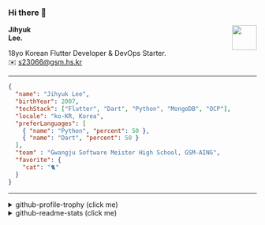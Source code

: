 ### Hi there 👋
<img src="https://github.githubassets.com/images/mona-loading-default.gif" width="50px" align="right">
</a>

**Jihyuk\
Lee.**

18yo Korean Flutter Developer & DevOps Starter.\
✉️ <s23066@gsm.hs.kr>

---

```json
{
  "name": "Jihyuk Lee",
  "birthYear": 2007,
  "techStack": ["Flutter", "Dart", "Python", "MongoDB", "OCP"],
  "locale": "ko-KR, Korea",
  "preferLanguages": [
    { "name": "Python", "percent": 50 },
    { "name": "Dart", "percent": 50 }
  ],
  "team" : "Gwangju Software Meister High School, GSM-AING",
  "favorite": {
    "cat": "🐈"
  }
}
```
---
<details>
  <summary>github-profile-trophy (click me)</summary>
  
![](https://github-profile-trophy.vercel.app/?username=withJihyuk&row=1&column=8&theme=nord)
  
</details>
<details>
  <summary>github-readme-stats (click me)</summary>
  
<!--START_SECTION:waka-->
![Code Time](http://img.shields.io/badge/Code%20Time-498%20hrs%2026%20mins-blue)

![Lines of code](https://img.shields.io/badge/%EC%A0%80%EB%8A%94%20%EC%97%AC%ED%83%9C%EA%B9%8C%EC%A7%80%20-395.0%20thousand%20%EC%A4%84%EC%9D%98%20%EC%BD%94%EB%93%9C%EB%A5%BC%20%EC%9E%91%EC%84%B1%ED%96%88%EC%96%B4%EC%9A%94.-blue)

**저는 저녁형 인간이에요. 🦉** 

```text
🌞 아침                     143 commits         ███░░░░░░░░░░░░░░░░░░░░░░   12.94 % 
🌆 낮　                     350 commits         ████████░░░░░░░░░░░░░░░░░   31.67 % 
🌃 저녁                     447 commits         ██████████░░░░░░░░░░░░░░░   40.45 % 
🌙 밤　                     165 commits         ████░░░░░░░░░░░░░░░░░░░░░   14.93 % 
```


📊 **저는 이번주를 이렇게 시간을 보냈어요.** 

```text
🕑︎ Timezone: Asia/Seoul

💬 프로그래밍 언어들: 
Dart                     4 hrs 47 mins       ██████████████░░░░░░░░░░░   55.38 % 
XML                      2 hrs 10 mins       ██████░░░░░░░░░░░░░░░░░░░   25.15 % 
Kotlin                   52 mins             ███░░░░░░░░░░░░░░░░░░░░░░   10.03 % 
YAML                     29 mins             █░░░░░░░░░░░░░░░░░░░░░░░░   05.76 % 
Markdown                 11 mins             █░░░░░░░░░░░░░░░░░░░░░░░░   02.25 % 

🔥 에디터들: 
Android Studio           8 hrs 38 mins       █████████████████████████   100.00 % 

💻 운영 체제들: 
Mac                      8 hrs 38 mins       █████████████████████████   100.00 % 
```


 Last Updated on 13/09/2024 18:45:55 UTC
<!--END_SECTION:waka-->

</details>

</div>

